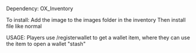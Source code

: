 Dependency: OX_Inventory

To install: Add the image to the images folder in the inventory 
Then install file like normal




USAGE: Players use /registerwallet to get a wallet item, where they can use the item to open a wallet "stash"
